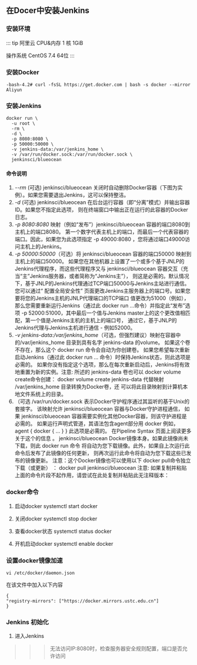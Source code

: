 ## 在Docer中安装Jenkins
### 安装环境
::: tip 阿里云
CPU&内存 1 核 1GiB

操作系统 CentOS  7.4 64位
:::
### 安装Docker
```
-bash-4.2# curl -fsSL https://get.docker.com | bash -s docker --mirror Aliyun
```
### 安装Jenkins
```
docker run \
  -u root \
  -rm \
  -d \
  -p 8080:8080 \
  -p 50000:50000 \
  -v jenkins-data:/var/jenkins_home \
  -v /var/run/docker.sock:/var/run/docker.sock \
  jenkinsci/blueocean
```
#### 命令说明
1. *--rm* (可选) jenkinsci/blueocean 关闭时自动删除Docker容器（下图为实例）。如果您需要退出Jenkins，这可以保持整洁。
2. *-d* (可选) jenkinsci/blueocean 在后台运行容器（即“分离”模式）并输出容器ID。如果您不指定此选项， 则在终端窗口中输出正在运行的此容器的Docker日志。
3. *-p 8080:8080* 映射（例如“发布”）jenkinsci/blueocean 容器的端口8080到主机上的端口8080。 第一个数字代表主机上的端口，而最后一个代表容器的端口。因此，如果您为此选项指定 -p 49000:8080 ，您将通过端口49000访问主机上的Jenkins。
4. *-p 50000:50000*（可选）将 jenkinsci/blueocean 容器的端口50000 映射到主机上的端口50000。 如果您在其他机器上设置了一个或多个基于JNLP的Jenkins代理程序，而这些代理程序又与 jenkinsci/blueocean 容器交互（充当“主”Jenkins服务器，或者简称为“Jenkins主”）， 则这是必需的。默认情况下，基于JNLP的Jenkins代理通过TCP端口50000与Jenkins主站进行通信。 您可以通过“ 配置全局安全性” 页面更改Jenkins主服务器上的端口号。如果您要将您的Jenkins主机的JNLP代理端口的TCP端口 值更改为51000（例如），那么您需要重新运行Jenkins（通过此 docker run …​命令）并指定此“发布”选项 -p 52000:51000，其中最后一个值与Jenkins master上的这个更改值相匹配，第一个值是Jenkins主机的主机上的端口号， 通过它，基于JNLP的Jenkins代理与Jenkins主机进行通信 - 例如52000。
5. *-v jenkins-data:/var/jenkins_home*（可选，但强烈建议）映射在容器中的/var/jenkins_home 目录到具有名字 jenkins-data 的volume。 如果这个卷不存在，那么这个 docker run 命令会自动为你创建卷。 如果您希望每次重新启动Jenkins（通过此 docker run ... 命令）时保持Jenkins状态，则此选项是必需的。 如果你没有指定这个选项，那么在每次重新启动后，Jenkins将有效地重置为新的实例。注意: 所述的 jenkins-data 卷也可以 docker volume create命令创建： docker volume create jenkins-data 代替映射 /var/jenkins_home 目录转换为Docker卷，还 可以将此目录映射到计算机本地文件系统上的目录。
6. （可选 /var/run/docker.sock 表示Docker守护程序通过其监听的基于Unix的套接字。 该映射允许 jenkinsci/blueocean 容器与Docker守护进程通信， 如果 jenkinsci/blueocean 容器需要实例化其他Docker容器，则该守护进程是必需的。 如果运行声明式管道，其语法包含agent部分用 docker 例如， agent { docker { ... } } 此选项是必需的。 在Pipeline Syntax 页面上阅读更多关于这个的信息 。
jenkinsci/blueocean Docker镜像本身。如果此镜像尚未下载，则此 docker run 命令 将自动为您下载镜像。此外，如果自上次运行此命令后发布了此镜像的任何更新， 则再次运行此命令将自动为您下载这些已发布的镜像更新。 注意：这个Docker镜像也可以使用以下 docker pull命令独立下载（或更新） ： docker pull jenkinsci/blueocean 注意: 如果复制并粘贴上面的命令片段不起作用，请尝试在此处复制并粘贴此无注释版本：

### docker命令
1. 启动docker systemctl start docker

2. 关闭docker systemctl stop docker

3. 查看docker状态 systemctl status docker

4. 开机启动docker systemctl enable docker

### 设置docker镜像加速

```
vi /etc/docker/daemon.json
```
在该文件中加入以下内容
```
{
"registry-mirrors": ["https://docker.mirrors.ustc.edu.cn"]
}
```
### Jenkins 初始化
1. 进入Jenkins
>>> 无法访问IP:8080时，检查服务器安全规则配置，端口是否允许访问